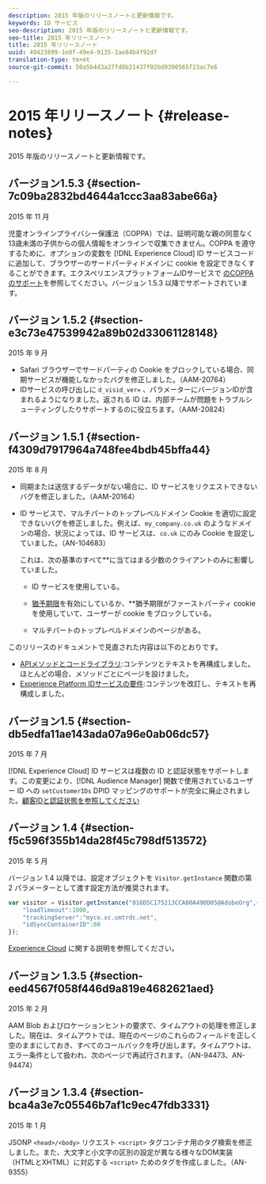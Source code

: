 ```yaml
---
description: 2015 年版のリリースノートと更新情報です。
keywords: ID サービス
seo-description: 2015 年版のリリースノートと更新情報です。
seo-title: 2015 年リリースノート
title: 2015 年リリースノート
uuid: 49423699-1e0f-49e4-9135-2ae84b4f92df
translation-type: tm+mt
source-git-commit: 50a5b4d3a27fd8b21437f02bd9390565f23ac7e6

---
```



# 2015 年リリースノート {#release-notes}

2015 年版のリリースノートと更新情報です。

## バージョン1.5.3 {#section-7c09ba2832bd4644a1ccc3aa83abe66a}

2015 年 11 月

児童オンラインプライバシー保護法（COPPA）では、証明可能な親の同意なく13歳未満の子供からの個人情報をオンラインで収集できません。COPPA を遵守するために、オプションの変数を [!DNL Experience Cloud] ID サービスコードに追加して、ブラウザーのサードパーティドメインに cookie を設定できなくすることができます。エクスペリエンスプラットフォームIDサービスで [のCOPPAのサポート](../reference/coppa.md#concept-d7ddf81bebd74f129661fcec1ca19413)を参照してください。バージョン 1.5.3 以降でサポートされています。

## バージョン 1.5.2 {#section-e3c73e47539942a89b02d33061128148}

2015 年 9 月

* Safari ブラウザーでサードパーティの Cookie をブロックしている場合、同期サービスが機能しなかったバグを修正しました。（AAM-20764）
* IDサービスの呼び出しに `d_visid_ver=` 、パラメーターにバージョンIDが含まれるようになりました。返される ID は、内部チームが問題をトラブルシューティングしたりサポートするのに役立ちます。（AAM-20824）

## バージョン 1.5.1 {#section-f4309d7917964a748fee4bdb45bffa44}

2015 年 8 月

* 同期または送信するデータがない場合に、ID サービスをリクエストできないバグを修正しました。（AAM-20164）
* ID サービスで、マルチパートのトップレベルドメイン Cookie を適切に設定できないバグを修正しました。例えば、`my_company.co.uk` のようなドメインの場合、状況によっては、ID サービスは、`co.uk` にのみ Cookie を設定していました。（AN-104683）

   これは、次の基準のすべて**に当てはまる少数のクライアントのみに影響していました。

   * ID サービスを使用している。
   * [猶予期限](../reference/analytics-reference/grace-period.md)を有効にしているか、**猶予期限がファーストパーティ cookie を使用していて、ユーザーが cookie をブロックしている。

   * マルチパートのトップレベルドメインのページがある。

このリリースのドキュメントで見直された内容は以下のとおりです。

* [APIメソッドとコードライブラリ](../library/library.md#concept-ff27497375644a898d47984aefb21c97):コンテンツとテキストを再構成しました。ほとんどの場合、メソッドごとにページを設けました。
* [Experience Platform IDサービスの要件](../reference/requirements.md):コンテンツを改訂し、テキストを再構成しました。

## バージョン1.5 {#section-db5edfa11ae143ada07a96e0ab06dc57}

2015 年 7 月

[!DNL Experience Cloud] ID サービスは複数の ID と認証状態をサポートします。この変更により、[!DNL Audience Manager] 関数で使用されているユーザー ID への `setCustomerIDs` DPID マッピングのサポートが完全に廃止されました。[顧客IDと認証状態を参照してください](../reference/authenticated-state.md)

## バージョン 1.4 {#section-f5c596f355b14da28f45c798df513572}

2015 年 5 月

バージョン 1.4 以降では、設定オブジェクトを `Visitor.getInstance` 関数の第 2 パラメーターとして渡す設定方法が推奨されます。

```js
var visitor = Visitor.getInstance("016D5C175213CCA80A490D05@AdobeOrg",{ 
    "loadTimeout":1000, 
    "trackingServer":"myco.sc.omtrdc.net", 
    "idSyncContainerID":80 
});
```

[Experience Cloud](../implementation-guides/setup-analytics.md#concept-9ebbea85cb844a15b557be572cd142fd) に関する説明を参照してください。

## バージョン 1.3.5 {#section-eed4567f058f446d9a819e4682621aed}

2015 年 2 月

AAM Blob およびロケーションヒントの要求で、タイムアウトの処理を修正しました。現在は、タイムアウトでは、現在のページのこれらのフィールドを正しく空のままにしておき、すべてのコールバックを呼び出します。タイムアウトは、エラー条件として扱われ、次のページで再試行されます。（AN-94473、AN-94474）

## バージョン 1.3.4 {#section-bca4a3e7c05546b7af1c9ec47fdb3331}

2015 年 1 月

JSONP `<head>/<body>` リクエスト `<script>` タグコンテナ用のタグ検索を修正しました。また、大文字と小文字の区別の設定が異なる様々なDOM実装（HTMLとXHTML）に対応する `<script>` ためのタグを作成しました。（AN-9355）
